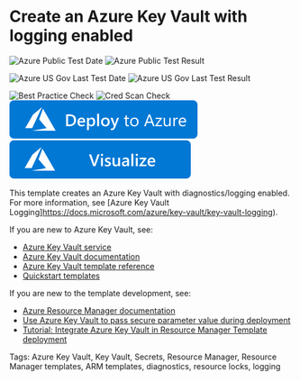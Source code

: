 # Create an Azure Key Vault with logging enabled

![Azure Public Test Date](https://azurequickstartsservice.blob.core.windows.net/badges/201-key-vault-with-logging-create/PublicLastTestDate.svg)
![Azure Public Test Result](https://azurequickstartsservice.blob.core.windows.net/badges/201-key-vault-with-logging-create/PublicDeployment.svg)

![Azure US Gov Last Test Date](https://azurequickstartsservice.blob.core.windows.net/badges/201-key-vault-with-logging-create/FairfaxLastTestDate.svg)
![Azure US Gov Last Test Result](https://azurequickstartsservice.blob.core.windows.net/badges/201-key-vault-with-logging-create/FairfaxDeployment.svg)

![Best Practice Check](https://azurequickstartsservice.blob.core.windows.net/badges/201-key-vault-with-logging-create/BestPracticeResult.svg)
![Cred Scan Check](https://azurequickstartsservice.blob.core.windows.net/badges/201-key-vault-with-logging-create/CredScanResult.svg)
[![Deploy To Azure](https://raw.githubusercontent.com/Azure/azure-quickstart-templates/master/1-CONTRIBUTION-GUIDE/images/deploytoazure.svg?sanitize=true)](https://portal.azure.com/#create/Microsoft.Template/uri/https%3A%2F%2Fraw.githubusercontent.com%2FAzure%2Fazure-quickstart-templates%2Fmaster%2F201-key-vault-with-logging-create%2Fazuredeploy.json)
[![Visualize](https://raw.githubusercontent.com/Azure/azure-quickstart-templates/master/1-CONTRIBUTION-GUIDE/images/visualizebutton.svg?sanitize=true)](http://armviz.io/#/?load=https%3A%2F%2Fraw.githubusercontent.com%2FAzure%2Fazure-quickstart-templates%2Fmaster%2F201-key-vault-with-logging-create%2Fazuredeploy.json)

This template creates an Azure Key Vault with diagnostics/logging enabled. For
more information, see [Azure Key Vault
Logging]https://docs.microsoft.com/azure/key-vault/key-vault-logging).

If you are new to Azure Key Vault, see:

- [Azure Key Vault service](https://azure.microsoft.com/services/key-vault/)
- [Azure Key Vault documentation](https://docs.microsoft.com/azure/key-vault/)
- [Azure Key Vault template reference](https://docs.microsoft.com/azure/templates/microsoft.keyvault/allversions)
- [Quickstart templates](https://azure.microsoft.com/resources/templates/?resourceType=Microsoft.Keyvault)

If you are new to the template development, see:

- [Azure Resource Manager documentation](https://docs.microsoft.com/en-us/azure/azure-resource-manager/)
- [Use Azure Key Vault to pass secure parameter value during deployment](https://docs.microsoft.com/azure/azure-resource-manager/resource-manager-keyvault-parameter)
- [Tutorial: Integrate Azure Key Vault in Resource Manager Template deployment](https://docs.microsoft.com/azure/azure-resource-manager/resource-manager-tutorial-use-key-vault)

Tags: Azure Key Vault, Key Vault, Secrets, Resource Manager, Resource Manager
templates, ARM templates, diagnostics, resource locks, logging
